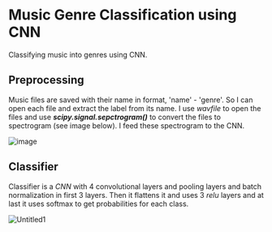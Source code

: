 # Music Genre Classification using CNN
Classifying music into genres using CNN.

## Preprocessing
Music files are saved with their name in format, 'name' - 'genre'. So I can open each file and extract the label from its name. I use *wavfile* to open the files and use ***scipy.signal.sepctrogram()*** to convert the files to spectrogram (see image below). I feed these spectrogram to the CNN.

![image](https://user-images.githubusercontent.com/106041952/178120953-7ffe2203-220c-4286-8034-5b08778da4b6.png)

## Classifier
Classifier is a *CNN* with 4 convolutional layers and pooling layers and batch normalization in first 3 layers. Then it flattens it and uses 3 *relu* layers and at last it uses softmax to get probabilities for each class.

![Untitled1](https://user-images.githubusercontent.com/106041952/178121777-24c4b5a9-4b1d-4674-8ff9-1db8a6af0f31.png)
